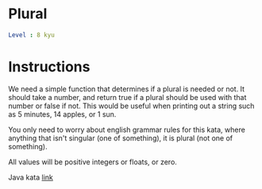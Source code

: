 # Plural

```yaml
Level : 8 kyu
```

# Instructions

We need a simple function that determines if a plural is needed or not. It should take a number, and return true if a plural should be used with that number or false if not. This would be useful when printing out a string such as 5 minutes, 14 apples, or 1 sun.

You only need to worry about english grammar rules for this kata, where anything that isn't singular (one of something), it is plural (not one of something).

All values will be positive integers or floats, or zero.

Java kata [link](https://www.codewars.com/kata/52ceafd1f235ce81aa00073a/train/java)